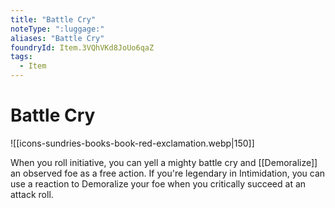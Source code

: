 ```yaml
---
title: "Battle Cry"
noteType: ":luggage:"
aliases: "Battle Cry"
foundryId: Item.3VQhVKd8JoUo6qaZ
tags:
  - Item
---
```


# Battle Cry
![[icons-sundries-books-book-red-exclamation.webp|150]]

When you roll initiative, you can yell a mighty battle cry and [[Demoralize]] an observed foe as a free action. If you're legendary in Intimidation, you can use a reaction to Demoralize your foe when you critically succeed at an attack roll.
